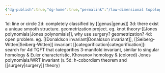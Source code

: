 ```yaml
---
{"dg-publish":true,"dg-home":true,"permalink":"/low-dimensional topology/","tags":["gardenEntry"],"dgPassFrontmatter":true,"created":"2024-11-24T14:36:24.361+01:00","updated":"2024-12-16T11:32:13.292+01:00"}
---
```



1d: line or circle
2d: completely classified by [[genus\|genus]]
3d: there exist a unique smooth structure. geometrization project. eg. knot theory-[[Jones polynomials\|Jones polynomials]], why use surgery? geometrization?
4d: open problem. eg. [[Donaldson invariant\|Donaldson invariant]], [[Seiberg-Witten\|Seiberg-Witten]] invariant
     [[categorification\|categorification]]: search for 4d TQFT that categorifies 3-manifold invariant, similar to singular homology & Euler characteristic, Khovanov homology & (colored) Jones polynomials/WRT invariant
($\geq$ 5d: h-cobordism theorem and [[surgery\|surgery]] theory)
